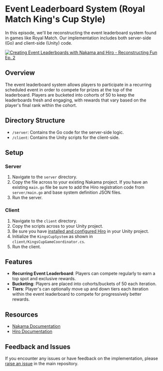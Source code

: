 # Event Leaderboard System (Royal Match King's Cup Style)

In this episode, we'll be reconstructing the event leaderboard system found in games like Royal Match. Our implementation includes both server-side (Go) and client-side (Unity) code.

[![Creating Event Leaderboards with Nakama and Hiro - Reconstructing Fun Ep. 2](https://img.youtube.com/vi/DRFr3VBeCcQ/0.jpg)](https://www.youtube.com/watch?v=DRFr3VBeCcQ)

## Overview

The event leaderboard system allows players to participate in a recurring scheduled event in order to compete for prizes at the top of the leaderboard. Players are bucketed into cohorts of 50 to keep the leaderboards fresh and engaging, with rewards that vary based on the player's final rank within the cohort.

## Directory Structure

- `/server`: Contains the Go code for the server-side logic.
- `/client`: Contains the Unity scripts for the client-side.

## Setup

### Server

1. Navigate to the `server` directory.
2. Copy the file across to your existing Nakama project. If you have an existing `main.go` file be sure to add the Hiro registration code from `server/main.go` and base system definition JSON files.
3. Run the server.

### Client

1. Navigate to the `client` directory.
2. Copy the scripts across to your Unity project.
3. Be sure you have [installed and configured Hiro](https://heroiclabs.com/docs/hiro/concepts/getting-started/install/index.html) in your Unity project.
4. Initialize the `KingsCupSystem` as shown in `client/KingsCupGameCoordinator.cs`.
5. Run the client.

## Features

- **Recurring Event Leaderboard**: Players can compete regularly to earn a top spot and exclusive rewards.
- **Bucketing**: Players are placed into cohorts/buckets of 50 each iteration.
- **Tiers**: Player's can optionally move up and down tiers each iteration within the event leaderboard to compete for progressively better rewards.

## Resources

- [Nakama Documentation](https://heroiclabs.com/docs/nakama/)
- [Hiro Documentation](https://heroiclabs.com/docs/hiro/)

## Feedback and Issues

If you encounter any issues or have feedback on the implementation, please [raise an issue](https://github.com/heroiclabs/reconstructing-fun/issues) in the main repository.
